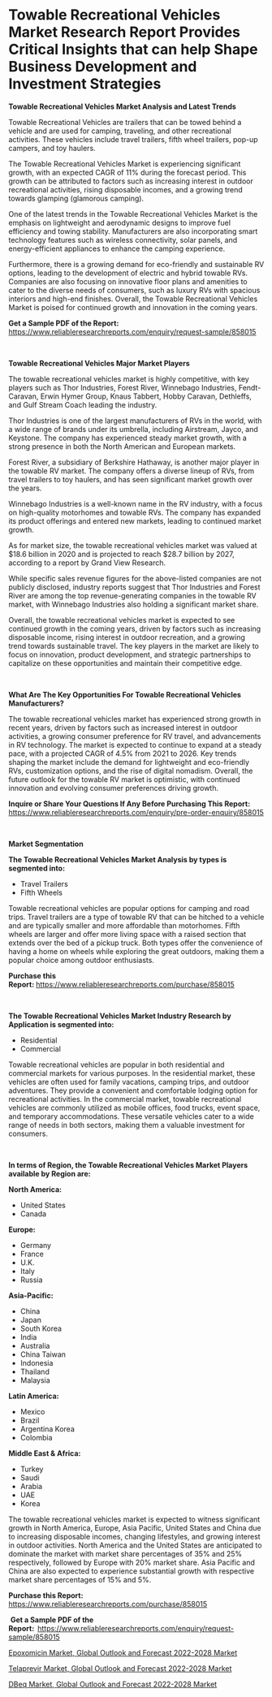 <p><h1>Towable Recreational Vehicles Market Research Report Provides Critical Insights that can help Shape Business Development and Investment Strategies</h1></p><p><strong>Towable Recreational Vehicles Market Analysis and Latest Trends</strong></p>
<p><p>Towable Recreational Vehicles are trailers that can be towed behind a vehicle and are used for camping, traveling, and other recreational activities. These vehicles include travel trailers, fifth wheel trailers, pop-up campers, and toy haulers.</p><p>The Towable Recreational Vehicles Market is experiencing significant growth, with an expected CAGR of 11% during the forecast period. This growth can be attributed to factors such as increasing interest in outdoor recreational activities, rising disposable incomes, and a growing trend towards glamping (glamorous camping).</p><p>One of the latest trends in the Towable Recreational Vehicles Market is the emphasis on lightweight and aerodynamic designs to improve fuel efficiency and towing stability. Manufacturers are also incorporating smart technology features such as wireless connectivity, solar panels, and energy-efficient appliances to enhance the camping experience.</p><p>Furthermore, there is a growing demand for eco-friendly and sustainable RV options, leading to the development of electric and hybrid towable RVs. Companies are also focusing on innovative floor plans and amenities to cater to the diverse needs of consumers, such as luxury RVs with spacious interiors and high-end finishes. Overall, the Towable Recreational Vehicles Market is poised for continued growth and innovation in the coming years.</p></p>
<p><strong>Get a Sample PDF of the Report:&nbsp;</strong> <a href="https://www.reliableresearchreports.com/enquiry/request-sample/858015">https://www.reliableresearchreports.com/enquiry/request-sample/858015</a></p>
<p>&nbsp;</p>
<p><strong>Towable Recreational Vehicles Major Market Players</strong></p>
<p><p>The towable recreational vehicles market is highly competitive, with key players such as Thor Industries, Forest River, Winnebago Industries, Fendt-Caravan, Erwin Hymer Group, Knaus Tabbert, Hobby Caravan, Dethleffs, and Gulf Stream Coach leading the industry.</p><p>Thor Industries is one of the largest manufacturers of RVs in the world, with a wide range of brands under its umbrella, including Airstream, Jayco, and Keystone. The company has experienced steady market growth, with a strong presence in both the North American and European markets.</p><p>Forest River, a subsidiary of Berkshire Hathaway, is another major player in the towable RV market. The company offers a diverse lineup of RVs, from travel trailers to toy haulers, and has seen significant market growth over the years.</p><p>Winnebago Industries is a well-known name in the RV industry, with a focus on high-quality motorhomes and towable RVs. The company has expanded its product offerings and entered new markets, leading to continued market growth.</p><p>As for market size, the towable recreational vehicles market was valued at $18.6 billion in 2020 and is projected to reach $28.7 billion by 2027, according to a report by Grand View Research.</p><p>While specific sales revenue figures for the above-listed companies are not publicly disclosed, industry reports suggest that Thor Industries and Forest River are among the top revenue-generating companies in the towable RV market, with Winnebago Industries also holding a significant market share.</p><p>Overall, the towable recreational vehicles market is expected to see continued growth in the coming years, driven by factors such as increasing disposable income, rising interest in outdoor recreation, and a growing trend towards sustainable travel. The key players in the market are likely to focus on innovation, product development, and strategic partnerships to capitalize on these opportunities and maintain their competitive edge.</p></p>
<p>&nbsp;</p>
<p><strong>What Are The Key Opportunities For Towable Recreational Vehicles Manufacturers?</strong></p>
<p><p>The towable recreational vehicles market has experienced strong growth in recent years, driven by factors such as increased interest in outdoor activities, a growing consumer preference for RV travel, and advancements in RV technology. The market is expected to continue to expand at a steady pace, with a projected CAGR of 4.5% from 2021 to 2026. Key trends shaping the market include the demand for lightweight and eco-friendly RVs, customization options, and the rise of digital nomadism. Overall, the future outlook for the towable RV market is optimistic, with continued innovation and evolving consumer preferences driving growth.</p></p>
<p><strong>Inquire or Share Your Questions If Any Before Purchasing This Report:</strong> <a href="https://www.reliableresearchreports.com/enquiry/pre-order-enquiry/858015">https://www.reliableresearchreports.com/enquiry/pre-order-enquiry/858015</a></p>
<p>&nbsp;</p>
<p><strong>Market Segmentation</strong></p>
<p><strong>The Towable Recreational Vehicles Market Analysis by types is segmented into:</strong></p>
<p><ul><li>Travel Trailers</li><li>Fifth Wheels</li></ul></p>
<p><p>Towable recreational vehicles are popular options for camping and road trips. Travel trailers are a type of towable RV that can be hitched to a vehicle and are typically smaller and more affordable than motorhomes. Fifth wheels are larger and offer more living space with a raised section that extends over the bed of a pickup truck. Both types offer the convenience of having a home on wheels while exploring the great outdoors, making them a popular choice among outdoor enthusiasts.</p></p>
<p><strong>Purchase this Report:&nbsp;</strong><a href="https://www.reliableresearchreports.com/purchase/858015">https://www.reliableresearchreports.com/purchase/858015</a></p>
<p>&nbsp;</p>
<p><strong>The Towable Recreational Vehicles Market Industry Research by Application is segmented into:</strong></p>
<p><ul><li>Residential</li><li>Commercial</li></ul></p>
<p><p>Towable recreational vehicles are popular in both residential and commercial markets for various purposes. In the residential market, these vehicles are often used for family vacations, camping trips, and outdoor adventures. They provide a convenient and comfortable lodging option for recreational activities. In the commercial market, towable recreational vehicles are commonly utilized as mobile offices, food trucks, event space, and temporary accommodations. These versatile vehicles cater to a wide range of needs in both sectors, making them a valuable investment for consumers.</p></p>
<p>&nbsp;</p>
<p><strong>In terms of Region, the Towable Recreational Vehicles Market Players available by Region are:</strong></p>
<p>
    <p> <strong> North America: </strong>
        <ul>
            <li>United States</li>
            <li>Canada</li>
        </ul>
        </p> 
    <p> <strong> Europe: </strong>
        <ul>
            <li>Germany</li>
            <li>France</li>
            <li>U.K.</li>
            <li>Italy</li>
            <li>Russia</li>
        </ul>
        </p> 
    <p> <strong> Asia-Pacific: </strong>
        <ul>
            <li>China</li>
            <li>Japan</li>
            <li>South Korea</li>
            <li>India</li>
            <li>Australia</li>
            <li>China Taiwan</li>
            <li>Indonesia</li>
            <li>Thailand</li>
            <li>Malaysia</li>
        </ul>
        </p> 
    <p> <strong> Latin America: </strong>
        <ul>
            <li>Mexico</li>
            <li>Brazil</li>
            <li>Argentina Korea</li>
            <li>Colombia</li>
        </ul>
        </p> 
    <p> <strong> Middle East & Africa: </strong>
        <ul>
            <li>Turkey</li>
            <li>Saudi</li>
            <li>Arabia</li>
            <li>UAE</li>
            <li>Korea</li>
        </ul>
    </p>
    </p>
<p><p>The towable recreational vehicles market is expected to witness significant growth in North America, Europe, Asia Pacific, United States and China due to increasing disposable incomes, changing lifestyles, and growing interest in outdoor activities. North America and the United States are anticipated to dominate the market with market share percentages of 35% and 25% respectively, followed by Europe with 20% market share. Asia Pacific and China are also expected to experience substantial growth with respective market share percentages of 15% and 5%.</p></p>
<p><strong>Purchase this Report: </strong><a href="https://www.reliableresearchreports.com/purchase/858015">https://www.reliableresearchreports.com/purchase/858015</a></p>
<p>&nbsp;<strong>Get a Sample PDF of the Report:&nbsp;&nbsp;</strong><a href="https://www.reliableresearchreports.com/enquiry/request-sample/858015">https://www.reliableresearchreports.com/enquiry/request-sample/858015</a></p>
<p><strong></strong></p>
<p><p><a href="https://view.publitas.com/reportprime-1/epoxomicin-market-global-outlook-and-forecast-2022-2028-market-size-and-growth-market-segmentation-regional-and-country-breakdowns-and-market-trends-for-period-from-2023-2030/">Epoxomicin Market, Global Outlook and Forecast 2022-2028 Market</a></p><p><a href="https://view.publitas.com/reportprime-1/telaprevir-market-global-outlook-and-forecast-2022-2028-market-size-and-examines-its-market-scope-with-a-primary-focus-on-growth-opportunities-and-forecasted-trends-spanning-from-2023-to-2030/">Telaprevir Market, Global Outlook and Forecast 2022-2028 Market</a></p><p><a href="https://view.publitas.com/reportprime-1/dbeq-market-global-outlook-and-forecast-2022-2028-market-size-and-growth-market-segmentation-regional-and-country-breakdowns-and-market-trends-for-period-from-2023-2030/">DBeq Market, Global Outlook and Forecast 2022-2028 Market</a></p></p>